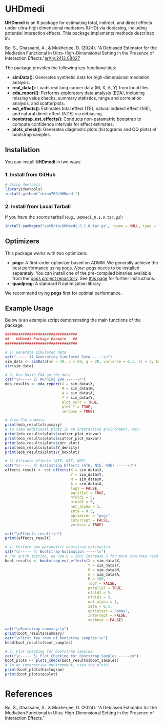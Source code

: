 # UHDmedi

**UHDmedi** is an R package for estimating total, indirect, and direct effects under ultra-high dimensional mediators (UHD) via debiasing, including potential interaction effects. This package implements methods described in:

Bo, S., Ghassami, A., & Mukherjee, D. (2024). "A Debiased Estimator for the Mediation Functional in Ultra-High-Dimensional Setting in the Presence of Interaction Effects."[arXiv:2412.08827](https://arxiv.org/abs/2412.08827)

The package provides the following key functionalities:
- **simData()**: Generates synthetic data for high-dimensional mediation analysis.
- **real_data()**: Loads real lung cancer data (M, X, A, Y) from local files.
- **eda_report()**: Performs exploratory data analysis (EDA), including missing value checks, summary statistics, range and correlation analysis, and scatterplots.
- **est_effects()**: Estimates total effect (TE), natural indirect effect (NIE), and natural direct effect (NDE) via debiasing.
- **bootstrap_est_effects()**: Conducts non-parametric bootstrap to compute confidence intervals for effect estimates.
- **plots_check()**: Generates diagnostic plots (histograms and QQ plots) of bootstrap samples.

## Installation

You can install **UHDmedi** in two ways:

### 1. Install from GitHub

```r
# Using devtools:
library(devtools)
install_github("shibo769/UHDmedi")
```

### 2. Install from Local Tarball

If you have the source tarball (e.g., `UHDmedi_0.1.0.tar.gz`):

```r
install.packages("path/to/UHDmedi_0.1.0.tar.gz", repos = NULL, type = "source")
```

## Optimizers

This package works with two optimizers:

- **pogs**: A first-order optimizer based on ADMM. We generally achieve the best performance using pogs. *Note:* pogs needs to be installed separately. You can install one of the pre-compiled binaries available from the [pogs project repository](https://github.com/foges/pogs). See [this page](https://github.com/foges/pogs/blob/master/src/interface_r/README.md) for further instructions.
- **quadprog**: A standard R optimization library.

We recommend trying **pogs** first for optimal performance.

## Example Usage

Below is an example script demonstrating the main functions of the package:

```r
#################################
##   UHDmedi Package Example   ##
#################################

# 1) Generate simulated data
cat("----- 1) Generating Simulated Data -----\n")
sim_data <- simData(nn = 30, p = 50, q = 20, variance = 0.1, k1 = 3, k2 = 6, s_X = 3, categorical = TRUE)
str(sim_data)

# 2) Run basic EDA on the data
cat("\n----- 2) Running EDA -----\n")
eda_results <- eda_report(X = sim_data$X,
                          M = sim_data$M,
                          A = sim_data$A,
                          Y = sim_data$Y,
                          plot_corr = TRUE,
                          plot_Y = TRUE,
                          verbose = TRUE)

# View EDA summary
print(eda_results$summary)
# To view additional plots in an interactive environment, run:
print(eda_results$plots$scatter_plot_minvar)
print(eda_results$plots$scatter_plot_maxvar)
print(eda_results$plots$corr_plot)
print(eda_results$plots$Y_density)
print(eda_results$plots$Y_boxplot)

# 3) Estimate effects (ATE, NIE, NDE)
cat("\n----- 3) Estimating Effects (ATE, NIE, NDE) -----\n")
effects_result <- est_effects(X = sim_data$X,
                              Y = sim_data$Y,
                              M = sim_data$M,
                              A = sim_data$A,
                              logY = FALSE,
                              parallel = TRUE,
                              nfold1 = 5,
                              nfold2 = 5,
                              net_alpha = 1,
                              zeta = 0.5,
                              optimizer = "pogs",
                              intercept = FALSE,
                              verbose = TRUE)

cat("\nEffects result:\n")
print(effects_result)

# 4) Perform non-parametric bootstrap estimation
cat("\n----- 4) Bootstrap Estimation -----\n")
# For quick testing, we use B = 100; increase B for more accurate results.
boot_results <- bootstrap_est_effects(X = sim_data$X,
                                      Y = sim_data$Y,
                                      M = sim_data$M,
                                      A = sim_data$A,
                                      B = 100,
                                      logY = FALSE,
                                      parallel = TRUE,
                                      nfold1 = 5,
                                      nfold2 = 3,
                                      net_alpha = 1,
                                      zeta = 0.5,
                                      optimizer = "pogs",
                                      intercept = FALSE,
                                      verbose = FALSE)

cat("\nBootstrap summary:\n")
print(boot_results$summary)
cat("\nFirst few rows of bootstrap samples:\n")
head(boot_results$boot_samples)

# 5) Plot checking for bootstrap samples
cat("\n----- 5) Plot Checking for Bootstrap Samples -----\n")
boot_plots <- plots_check(boot_results$boot_samples)
# In an interactive environment, view the plots:
print(boot_plots$histogram)
print(boot_plots$qqplot)
```


# References
Bo, S., Ghassami, A., & Mukherjee, D. (2024). "A Debiased Estimator for the Mediation Functional in Ultra-High-Dimensional Setting in the Presence of Interaction Effects."


